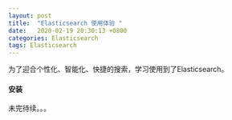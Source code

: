 ```yaml
---
layout: post
title:  "Elasticsearch 使用体验 "
date:   2020-02-19 20:30:13 +0800
categories: Elasticsearch
tags: Elasticsearch 
---
```


为了迎合个性化、智能化、快捷的搜索，学习使用到了Elasticsearch。

#### 安装
未完待续。。。